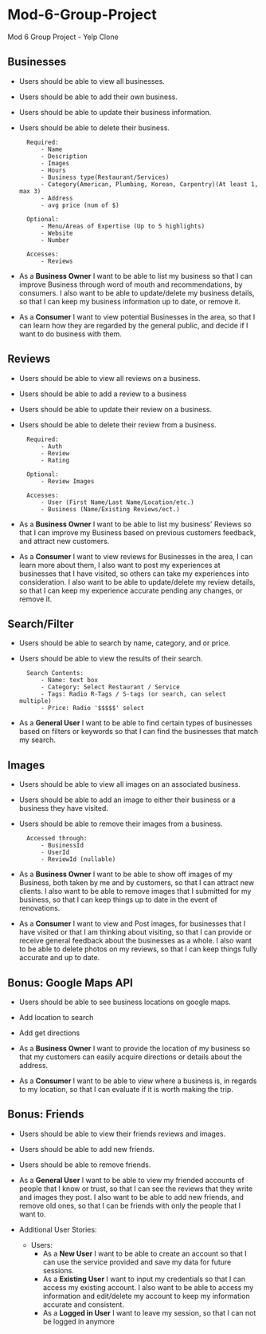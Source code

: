 # Mod-6-Group-Project
Mod 6 Group Project - Yelp Clone

## Businesses
- Users should be able to view all businesses.
- Users should be able to add their own business.
- Users should be able to update their business information.
- Users should be able to delete their business.

        Required:
            - Name
            - Description
            - Images
            - Hours
            - Business type(Restaurant/Services)
            - Category(American, Plumbing, Korean, Carpentry)(At least 1, max 3)
            - Address
            - avg price (num of $)

        Optional:
            - Menu/Areas of Expertise (Up to 5 highlights)
            - Website
            - Number

        Accesses:
            - Reviews

- As a **Business Owner** I want to be able to list my business so that I can improve Business through word of mouth and recommendations, by consumers. I also want to be able to update/delete my business details, so that I can keep my business information up to date, or remove it.

- As a **Consumer** I want to view potential Businesses in the area, so that I can learn how they are regarded by the general public, and decide if I want to do business with them.

## Reviews
- Users should be able to view all reviews on a business.
- Users should be able to add a review to a business
- Users should be able to update their review on a business.
- Users should be able to delete their review from a business.

        Required:
            - Auth
            - Review
            - Rating

        Optional:
            - Review Images

        Accesses:
            - User (First Name/Last Name/Location/etc.)
            - Business (Name/Existing Reviews/ect.)

- As a **Business Owner** I want to be able to list my business' Reviews so that I can improve my Business based on previous customers feedback, and attract new customers.

- As a **Consumer** I want to view reviews for Businesses in the area, I can learn more about them, I also want to post my experiences at businesses that I have visited, so others can take my experiences into consideration. I also want to be able to update/delete my review details, so that I can keep my experience accurate pending any changes, or remove it.

## Search/Filter
- Users should be able to search by name, category, and or price.
- Users should be able to view the results of their search.

        Search Contents:
            - Name: text box
            - Category: Select Restaurant / Service
            - Tags: Radio R-Tags / S-tags (or search, can select multiple)
            - Price: Radio '$$$$$' select

- As a **General User** I want to be able to find certain types of businesses based on filters or keywords so that I can find the businesses that match my search.

## Images
- Users should be able to view all images on an associated business.
- Users should be able to add an image to either their business or a business they have visited.
- Users should be able to remove their images from a business.

        Accessed through:
            - BusinessId
            - UserId
            - ReviewId (nullable)

- As a **Business Owner** I want to be able to show off images of my Business, both taken by me and by customers, so that I can attract new clients. I also want to be able to remove images that I submitted for my business, so that I can keep things up to date in the event of renovations.

- As a **Consumer** I want to view and Post images, for businesses that I have visited or that I am thinking about visiting, so that I can provide or receive general feedback about the businesses as a whole. I also want to be able to delete photos on my reviews, so that I can keep things fully accurate and up to date.

## Bonus: Google Maps API
- Users should be able to see business locations on google maps.

- Add location to search
- Add get directions

- As a **Business Owner** I want to provide the location of my business so that my customers can easily acquire directions or details about the address.

- As a **Consumer** I want to be able to view where a business is, in regards to my location, so that I can evaluate if it is worth making the trip.

## Bonus: Friends
- Users should be able to view their friends reviews and images.
- Users should be able to add new friends.
- Users should be able to remove friends.

- As a **General User** I want to be able to view my friended accounts of people that I know or trust, so that I can see the reviews that they write and images they post. I also want to be able to add new friends, and remove old ones, so that I can be friends with only the people that I want to.

- Additional User Stories:
    - Users:
        - As a **New User** I want to be able to create an account so that I can use the service provided and save my data for future sessions.
        - As a **Existing User** I want to input my credentials so that I can access my existing account. I also want to be able to access my information and edit/delete my account to keep my information accurate and consistent.
        - As a **Logged in User** I want to leave my session, so that I can not be logged in anymore

